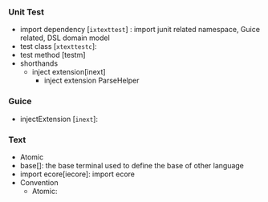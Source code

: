 ### Unit Test
- import dependency [```ixtexttest```] : import junit related namespace, Guice related, DSL domain model
- test class [```xtexttestc```]: 
- test method [testm]
- shorthands
  - inject extension[inext]
      - inject extension ParseHelper<T> 


### Guice
- injectExtension [```inext```]: 


### Text
- Atomic
- base[]: the base terminal used to define the base of other language
- import ecore[iecore]: import ecore
- Convention
  - Atomic: 
